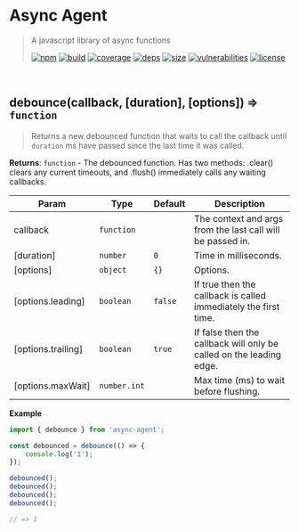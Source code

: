 # Async Agent

> A javascript library of async functions
>
> [![npm][npm]][npm-url]
[![build][build]][build-url]
[![coverage][coverage]][coverage-url]
[![deps][deps]][deps-url]
[![size][size]][size-url]
[![vulnerabilities][vulnerabilities]][vulnerabilities-url]
[![license][license]][license-url]


<br><a name="debounce"></a>

## debounce(callback, [duration], [options]) ⇒ <code>function</code>
> Returns a new debounced function that waits to call the callback until `duration` ms have passed since the last time it was called.

**Returns**: <code>function</code> - The debounced function. Has two methods: .clear() clears any current timeouts, and .flush() immediately calls any waiting callbacks.  

| Param | Type | Default | Description |
| --- | --- | --- | --- |
| callback | <code>function</code> |  | The context and args from the last call will be passed in. |
| [duration] | <code>number</code> | <code>0</code> | Time in milliseconds. |
| [options] | <code>object</code> | <code>{}</code> | Options. |
| [options.leading] | <code>boolean</code> | <code>false</code> | If true then the callback is called immediately the first time. |
| [options.trailing] | <code>boolean</code> | <code>true</code> | If false then the callback will only be called on the leading edge. |
| [options.maxWait] | <code>number.int</code> |  | Max time (ms) to wait before flushing. |

**Example**  
``` javascript
import { debounce } from 'async-agent';

const debounced = debounce(() => {
    console.log('1');
});

debounced();
debounced();
debounced();
debounced();

// => 1
```

[npm]: https://img.shields.io/npm/v/async-agent.svg
[npm-url]: https://npmjs.com/package/async-agent
[build]: https://travis-ci.org/DarrenPaulWright/async-agent.svg?branch&#x3D;master
[build-url]: https://travis-ci.org/DarrenPaulWright/async-agent
[coverage]: https://coveralls.io/repos/github/DarrenPaulWright/async-agent/badge.svg?branch&#x3D;master
[coverage-url]: https://coveralls.io/github/DarrenPaulWright/async-agent?branch&#x3D;master
[deps]: https://david-dm.org/DarrenPaulWright/async-agent.svg
[deps-url]: https://david-dm.org/DarrenPaulWright/async-agent
[size]: https://packagephobia.now.sh/badge?p&#x3D;async-agent
[size-url]: https://packagephobia.now.sh/result?p&#x3D;async-agent
[vulnerabilities]: https://snyk.io/test/github/DarrenPaulWright/async-agent/badge.svg?targetFile&#x3D;package.json
[vulnerabilities-url]: https://snyk.io/test/github/DarrenPaulWright/async-agent?targetFile&#x3D;package.json
[license]: https://img.shields.io/github/license/DarrenPaulWright/async-agent.svg
[license-url]: https://npmjs.com/package/async-agent/LICENSE.md
